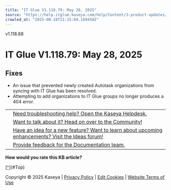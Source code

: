 ```yaml
---
title: "IT Glue V1.118.79: May 28, 2025"
source: "https://help.itglue.kaseya.com/help/Content/3-product-updates/it-glue-release-notes/V1.118.79-2025-05-28.htm"
crawled_at: "2025-08-18T21:15:04.169450Z"
---
```


v1.118.88

# IT Glue V1.118.79: May 28, 2025

## Fixes

* An issue that prevented newly created Autotask organizations from syncing with IT Glue has been resolved.
* Attempting to add organizations to IT Glue groups no longer produces a 404 error.

|  |  |
| --- | --- |
|  | [Need troubleshooting help? Open the Kaseya Helpdesk.](https://helpdesk.kaseya.com/) |
|  | [Want to talk about it? Head on over to the Community!](https://community.kaseya.com/it-operations) |
|  | [Have an idea for a new feature? Want to learn about upcoming enhancements? Visit the Ideas forum!](https://community.kaseya.com/ideas/categories/ITGlue-ideas-portal) |
|  | [Provide feedback for the Documentation team.](javascript:(function()%7BSendLinkByMail()%3B%7D)()%3B) |

**How would you rate this KB article?**

[[^](#Top)](#Top)

Copyright © 2025 Kaseya | [Privacy Policy](https://www.kaseya.com/legal/kaseya-privacy-statement/) | [Edit Cookies](#) | [Website Terms of Use](https://www.kaseya.com/legal/website-terms-of-use/)
